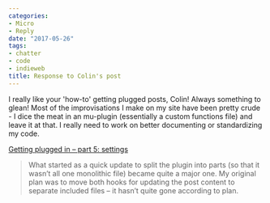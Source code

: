 ```yaml
---
categories:
- Micro
- Reply
date: "2017-05-26"
tags:
- chatter
- code
- indieweb
title: Response to Colin's post
---
```


I really like your 'how-to' getting plugged posts, Colin! Always something to glean! Most of the improvisations I make on my site have been pretty crude - I dice the meat in an mu-plugin (essentially a custom functions file) and leave it at that. I really need to work on better documenting or standardizing my code.

[Getting plugged in – part 5: settings](https://colinwalker.blog/2017/05/25/getting-plugged-in-part-5-settings/)

> What started as a quick update to split the plugin into parts (so that it wasn’t all one monolithic file) became quite a major one. My original plan was to move both hooks for updating the post content to separate included files – it hasn’t quite gone according to plan.
